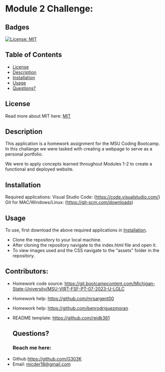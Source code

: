 # Module 2 Challenge:

## Badges

[![License: MIT](https://img.shields.io/badge/License-MIT-yellow.svg)](https://opensource.org/licenses/MIT)

## Table of Contents

- [License](#license)
- [Description](#description)
- [Installation](#installation)
- [Usage](#usage)
- [Questions?](#questions)

## License

Read more about MIT here:
[MIT](https://opensource.org/licenses/MIT)

## Description

This application is a homework assignment for the MSU Coding Bootcamp.
In this challange we were tasked with creating a webpage to serve as a personal portfolio. 

We were to apply concepts learned throughout Modules 1-2 to create a functional and deployed
website. 

## Installation

Required applications:
Visual Studio Code: (https://code.visualstudio.com/)
Git for MAC/Windows/Linux: (https://git-scm.com/downloads)

## Usage

To use, first download the above required applications in [Installation](#installation).

- Clone the repository to your local machine.
- After cloning the repository navigate to the index.html file and open it.
- To view images used and the CSS navigate to the "assets" folder in the repository.

## Contributors:
- Homework code source: https://git.bootcampcontent.com/Michigan-State-University/MSU-VIRT-FSF-PT-07-2023-U-LOLC
- Homework help: https://github.com/mrsargent00
- Homework help: https://github.com/benrodriguezmoran
- README template: https://github.com/reidk361

  ## Questions?

  ### Reach me here:

* Github https://github.com/G303K
* Email: micder18@gmail.com
